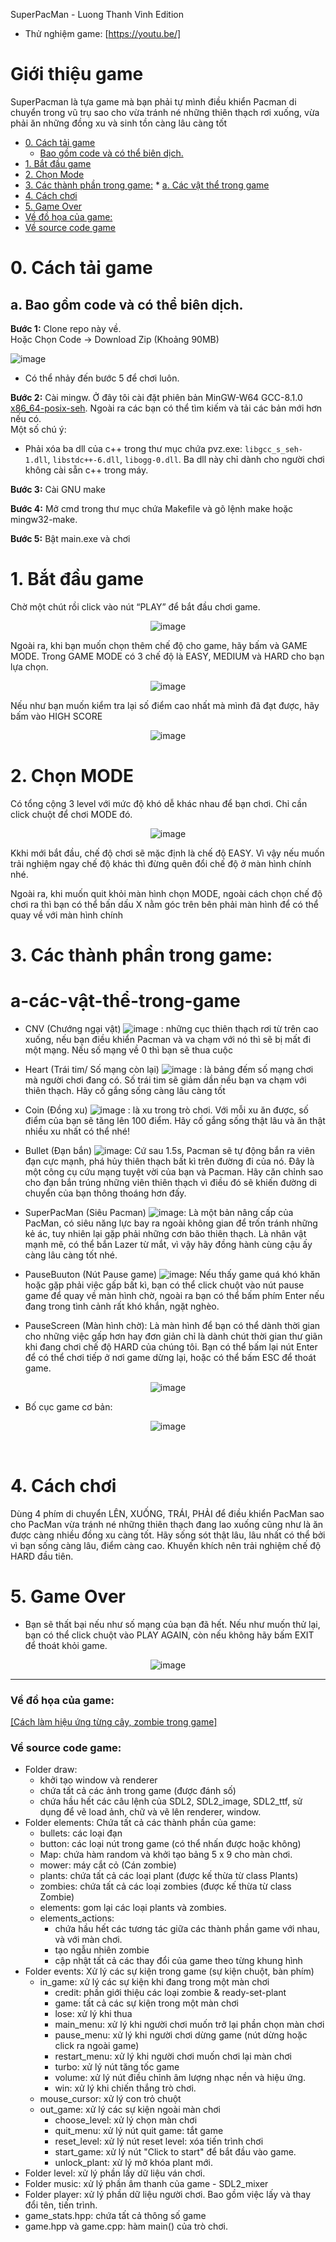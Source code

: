 SuperPacMan - Luong Thanh Vinh Edition

- Thử nghiệm game: [https://youtu.be/]

# Giới thiệu game

SuperPacman là tựa game mà bạn phải tự mình điều khiển Pacman di chuyển trong vũ trụ sao cho
vừa tránh né những thiên thạch rơi xuống, vừa phải ăn những đồng xu và sinh tồn càng lâu càng
tốt

- [0. Cách tải game](#0-cách-tải-game)
    * [Bao gồm code và có thể biên dịch.](#a-bao-gồm-code-và-có-thể-biên-dịch)
- [1. Bắt đầu game](#1bắt-đầu-game)
- [2. Chọn Mode](#2chọn-Mode)
- [3. Các thành phần trong game:](#3-các-thành-phần-trong-game)
      * [a. Các vật thể trong game](#a-các-vật-thể-trong-game)
- [4. Cách chơi](#4-cách-chơi)
- [5. Game Over](#5-Game-over)
- [Về đồ họa của game:](#về-đồ-họa-của-game)
- [Về source code game](#về-source-code-game)

# 0. Cách tải game


## a. Bao gồm code và có thể biên dịch.

**Bước 1:** Clone repo này về. <br/>
Hoặc Chọn Code -> Download Zip (Khoảng 90MB)

![image](Input/HuongDan/1.png)

- Có thể nhảy đến bước 5 để chơi luôn.

**Bước 2:** Cài mingw. Ở đây tôi cài đặt phiên bản MinGW-W64
GCC-8.1.0 [x86_64-posix-seh](https://sourceforge.net/projects/mingw-w64/files/Toolchains%20targetting%20Win64/Personal%20Builds/mingw-builds/8.1.0/threads-posix/seh/x86_64-8.1.0-release-posix-seh-rt_v6-rev0.7z/download). Ngoài ra các bạn có thể tìm kiếm và tải các bản mới hơn nếu có.<br/>
Một số chú ý: <br/>

- Phải xóa ba dll của c++ trong thư mục chứa pvz.exe: `libgcc_s_seh-1.dll`, `libstdc++-6.dll`, `libogg-0.dll`. Ba dll này chỉ dành cho người chơi không cài sẵn c++ trong máy.

**Bước 3:** Cài GNU make

**Bước 4:** Mở cmd trong thư mục chứa Makefile và gõ lệnh make hoặc mingw32-make.

**Bước 5:** Bật main.exe và chơi

# 1. Bắt đầu game

Chờ một chút rồi click vào nút “PLAY” để bắt đầu chơi game.
<div style="text-align: center;">

![image](Input/HuongDan/2.png)

</div>


Ngoài ra, khi bạn muốn chọn thêm chế độ cho game, hãy bấm và GAME MODE. Trong GAME MODE có 3 chế độ là EASY, MEDIUM và HARD cho bạn lựa chọn.

<div style="text-align: center;">

![image](Input/HuongDan/3.png)

</div>

Nếu như bạn muốn kiểm tra lại số điểm cao nhất mà mình đã đạt được, hãy bấm vào HIGH SCORE

<div style="text-align: center;">

![image](Input/HuongDan/4.png)

</div>

# 2. Chọn MODE

Có tổng cộng 3 level với mức độ khó dễ khác nhau để bạn chơi. Chỉ cần click chuột để chơi MODE đó.
<div style="text-align: center;">

![image](Input/HuongDan/3.png)
</div>


Kkhi mới bắt đầu, chế độ chơi sẽ mặc định là chế độ EASY. Vì vậy nếu muốn trải nghiệm ngay chế độ khác thì đừng quên đổi chế độ ở màn hình chính nhé.

Ngoài ra, khi muốn quit khỏi màn hình chọn MODE, ngoài cách chọn chế độ chơi ra thì bạn có thể bấn dấu X nằm góc trên bên phải màn hình để có thể quay về với màn hình chính

# 3. Các thành phần trong game:
   # a-các-vật-thể-trong-game
-    CNV (Chướng ngại vật) ![image](Input/img/CNV.png)
     : những cục thiên thạch rơi từ trên cao xuống, nếu bạn điều khiển Pacman và va chạm      với nó thì sẽ bị mất đi một mạng. Nếu số mạng về 0 thì bạn sẽ thua cuộc

-    Heart (Trái tim/ Số mạng còn lại) ![image](Input/img/3.png)
     : là bảng đếm số mạng chơi mà người chơi đang có. Số trái tim sẽ giảm dần nếu bạn        va chạm với thiên thạch. Hãy cố gắng sống càng lâu càng tốt

-    Coin (Đồng xu) ![image](Input/img/coin.png)
     : là xu trong trò chơi. Với mỗi xu ăn được, số điểm của bạn sẽ tăng lên 100 điểm.        Hãy cố gắng sống thật lâu và ăn thật nhiều xu nhất có thể nhé!

-    Bullet (Đạn bắn) ![image](Input/img/Bullet.png): Cứ sau 1.5s, Pacman sẽ tự động bắn ra viên đạn cực mạnh, phá hủy thiên thạch bất kì trên đường đi của nó. Đây là một công cụ cứu mạng tuyệt vời của bạn và Pacman. Hãy căn chỉnh sao cho đạn bắn trúng những viên thiên thạch vì điều đó sẽ khiến đường di chuyển của bạn thông thoáng hơn đấy.

-    SuperPacMan (Siêu Pacman) ![image](Input/img/SuperPacMan.png):
     Là một bản nâng cấp của PacMan, có siêu năng lực bay ra ngoài không gian để trốn tránh những kẻ ác, tuy nhiên lại gặp phải những cơn bão thiên thạch. Là nhân vật mạnh mẽ, có thể bắn Lazer từ mắt, vì vậy hãy đồng hành cùng cậu ấy càng lâu càng tốt nhé.

-    PauseBuuton (Nút Pause game) ![image](Input/img/pausebutton.png): Nếu thấy game quá khó khăn hoặc gặp phải việc gấp bất kì, bạn có thể click chuột vào nút pause game để quay về màn hình chờ, ngoài ra bạn có thể bấm phím Enter nếu đang trong tình cảnh rất khó khắn, ngặt nghèo.

-   PauseScreen (Màn hình chờ): Là màn hình để bạn có thể dành thời gian cho những việc gấp hơn hay đơn giản chỉ là dành chút thời gian thư giãn khi đang chơi chế độ HARD của chúng tôi. Bạn có thể bấm lại nút Enter để có thể chơi tiếp ở nơi game dừng lại, hoặc có thể bấm ESC để thoát game.

<div style="text-align: center;">

![image](Input/HuongDan/6.png)
</div>

- Bố cục game cơ bản:

<div style="text-align: center;">

![image](Input/HuongDan/5.png)
</div>

 

# 4. Cách chơi

Dùng 4 phím di chuyển LÊN, XUỐNG, TRÁI, PHẢI để điều khiển PacMan sao cho PacMan vừa tránh né những thiên thạch đang lao xuống cũng như là ăn được càng nhiều đồng xu càng tốt. Hãy sống sót thật lâu, lâu nhất có thể bởi vì bạn sống càng lâu, điểm càng cao. Khuyến khích nên trải nghiệm chế độ HARD đầu tiên.


# 5. Game Over

- Bạn sẽ thất bại nếu như số mạng của bạn đã hết. Nếu như muốn thử lại, bạn có thể click chuột vào PLAY AGAIN, còn nếu không hãy bấm EXIT để thoát khỏi game.

<div style="text-align: center;">

![image](resources/preview/lose.png)
</div>

---

### Về đồ họa của game:

[[Cách làm hiệu ứng từng cây, zombie trong game]](about_graphics.md)

### Về source code game:

- Folder draw:
    * khởi tạo window và renderer
    * chứa tất cả các ảnh trong game (được đánh số)
    * chứa hầu hết các câu lệnh của SDL2, SDL2_image, SDL2_ttf, sử dụng để vẽ load ảnh, chữ và vẽ lên renderer, window.
- Folder elements: Chứa tất cả các thành phần của game:
    * bullets: các loại đạn
    * button: các loại nút trong game (có thể nhấn được hoặc không)
    * Map: chứa hàm random và khởi tạo bảng 5 x 9 cho màn chơi.
    * mower: máy cắt cỏ (Cán zombie)
    * plants: chứa tất cả các loại plant (được kế thừa từ class Plants)
    * zombies: chứa tất cả các loại zombies (được kế thừa từ class Zombie)
    * elements: gom lại các loại plants và zombies.
    * elements_actions:
        + chứa hầu hết các tương tác giữa các thành phần game với nhau, và với màn chơi.
        + tạo ngẫu nhiên zombie
        + cập nhật tất cả các thay đổi của game theo từng khung hình
- Folder events: Xử lý các sự kiện trong game (sự kiện chuột, bàn phím)
    * in_game: xử lý các sự kiện khi đang trong một màn chơi
        + credit: phần giới thiệu các loại zombie & ready-set-plant
        + game: tất cả các sự kiện trong một màn chơi
        + lose: xử lý khi thua
        + main_menu: xử lý khi người chơi muốn trở lại phần chọn màn chơi
        + pause_menu: xử lý khi người chơi dừng game (nút dừng hoặc click ra ngoài game)
        + restart_menu: xử lý khi người chơi muốn chơi lại màn chơi
        + turbo: xử lý nút tăng tốc game
        + volume: xử lý nút điều chỉnh âm lượng nhạc nền và hiệu ứng.
        + win: xử lý khi chiến thắng trò chơi.
    * mouse_cursor: xử lý con trỏ chuột
    * out_game: xử lý các sự kiện ngoài màn chơi
        + choose_level: xử lý chọn màn chơi
        + quit_menu: xử lý nút quit game: tắt game
        + reset_level: xử lý nút reset level: xóa tiến trình chơi
        + start_game: xử lý nút "Click to start" để bắt đầu vào game.
        + unlock_plant: xử lý mở khóa plant mới.
- Folder level: xử lý phần lấy dữ liệu ván chơi.
- Folder music: xử lý phần âm thanh của game - SDL2_mixer
- Folder player: xử lý phần dữ liệu người chơi. Bao gồm việc lấy và thay đổi tên, tiến trình.
- game_stats.hpp: chứa tất cả thông số game
- game.hpp và game.cpp: hàm main() của trò chơi.
